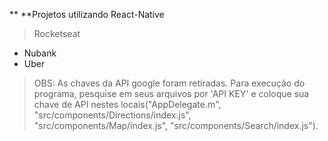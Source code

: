 ** **Projetos utilizando React-Native

> Rocketseat 
- Nubank
- Uber 

 > OBS: As chaves da API google foram retiradas. Para execução do programa, pesquise em seus arquivos por 'API KEY' e coloque sua  chave de API nestes locais("AppDelegate.m", "src/components/Directions/index.js", "src/components/Map/index.js",        "src/components/Search/index.js").
